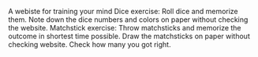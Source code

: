 A webiste for training your mind
Dice exercise: Roll dice and memorize them. Note down the dice numbers and colors on paper without checking the website.
Matchstick exercise: Throw matchsticks and memorize the outcome in shortest time possible. Draw the matchsticks on paper without checking website. Check how many you got right.
